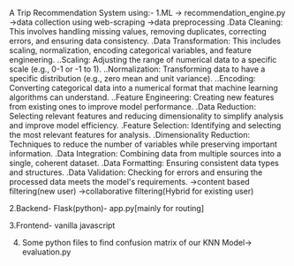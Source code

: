 A Trip Recommendation System using:-
1.ML -> recommendation_engine.py
->data collection using web-scraping
->data preprocessing
  .Data Cleaning: This involves handling missing values, removing duplicates, correcting errors, and ensuring data consistency. 
  .Data Transformation: This includes scaling, normalization, encoding categorical variables, and feature engineering. 
    ..Scaling: Adjusting the range of numerical data to a specific scale (e.g., 0-1 or -1 to 1). 
    ..Normalization: Transforming data to have a specific distribution (e.g., zero mean and unit variance). 
    ..Encoding: Converting categorical data into a numerical format that machine learning algorithms can understand. 
    ..Feature Engineering: Creating new features from existing ones to improve model performance. 
  .Data Reduction: Selecting relevant features and reducing dimensionality to simplify analysis and improve model efficiency. 
  .Feature Selection: Identifying and selecting the most relevant features for analysis. 
  .Dimensionality Reduction: Techniques to reduce the number of variables while preserving important information. 
  .Data Integration: Combining data from multiple sources into a single, coherent dataset. 
  .Data Formatting: Ensuring consistent data types and structures. 
  .Data Validation: Checking for errors and ensuring the processed data meets the model's requirements. 
->content based filtering(new user)
->collaborative filtering(Hybrid for existing user)

2.Backend- Flask(python)- app.py[mainly for routing]

3.Frontend- vanilla javascript

4. Some python files to find confusion matrix of our KNN Model-> evaluation.py
